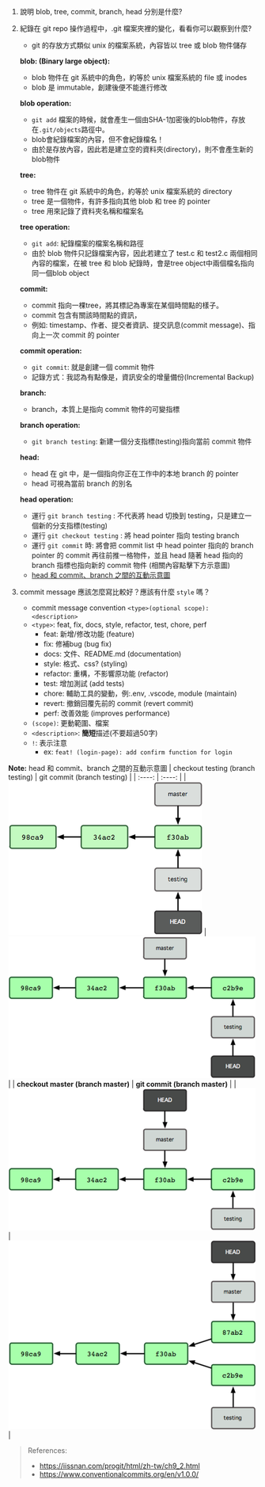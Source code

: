 1. 說明 blob, tree, commit, branch, head 分別是什麼?
2. 紀錄在 git repo 操作過程中，.git 檔案夾裡的變化，看看你可以觀察到什麼?
   - git 的存放方式類似 unix 的檔案系統，內容皆以 tree 或 blob 物件儲存
    
    **blob: (Binary large object):**
     - blob 物件在 git 系統中的角色，約等於 unix 檔案系統的 file 或 inodes
     - blob 是 immutable，創建後便不能進行修改
     
    **blob operation:**
     - `git add` 檔案的時候，就會產生一個由SHA-1加密後的blob物件，存放在`.git/objects`路徑中。
     - blob會紀錄檔案的內容，但不會紀錄檔名！
     - 由於是存放內容，因此若是建立空的資料夾(directory)，則不會產生新的blob物件
 
    **tree:** 
     - tree 物件在 git 系統中的角色，約等於 unix 檔案系統的 directory
     - tree 是一個物件，有許多指向其他 blob 和 tree 的 pointer
     - tree 用來記錄了資料夾名稱和檔案名
     
    **tree operation:**
     - `git add`: 紀錄檔案的檔案名稱和路徑
     - 由於 blob 物件只記錄檔案內容，因此若建立了 test.c 和 test2.c 兩個相同內容的檔案，在被 tree 和 blob 紀錄時，會是tree object中兩個檔名指向同一個blob object

    **commit:** 
     - commit 指向一棵tree，將其標記為專案在某個時間點的樣子。
     - commit 包含有關該時間點的資訊，
     - 例如: timestamp、作者、提交者資訊、提交訊息(commit message)、指向上一次 commit 的 pointer
    
    **commit operation:** 
     - `git commit`: 就是創建一個 commit 物件
     - 記錄方式：我認為有點像是，資訊安全的增量備份(Incremental Backup)
      
    **branch:** 
     - branch，本質上是指向 commit 物件的可變指標
    
    **branch operation:**
     - `git branch testing`: 新建一個分支指標(testing)指向當前 commit 物件
   
    **head:** 
     - head 在 git 中，是一個指向你正在工作中的本地 branch 的 pointer
     - head 可視為當前 branch 的別名

    **head operation:**
     - 運行 `git branch testing` : 不代表將 head 切換到 testing，只是建立一個新的分支指標(testing)
     - 運行 `git checkout testing` : 將 head pointer 指向 testing branch
     - 運行 `git commit` 時: 將會把 commit list 中 head pointer 指向的 branch pointer 的 commit 再往前推一格物件，並且 head 隨著 head 指向的 branch 指標也指向新的 commit 物件 (相關內容點擊下方示意圖)
     - [head 和 commit、branch 之間的互動示意圖](#my-custom-block)

3. commit message 應該怎麼寫比較好？應該有什麼 `style` 嗎？
    - commit message convention
    `<type>(optional scope): <description>`
    - `<type>`: feat, fix, docs, style, refactor, test, chore, perf
      - feat: 新增/修改功能 (feature)
      - fix: 修補bug (bug fix)
      - docs: 文件、README.md (documentation)
      - style: 格式、css? (styling)
      - refactor: 重構，不影響原功能 (refactor)
      - test: 增加測試 (add tests)
      - chore: 輔助工具的變動，例:.env, .vscode, module (maintain)
      - revert: 撤銷回覆先前的 commit (revert commit)
      - perf: 改善效能 (improves performance)
    - `(scope)`: 更動範圍、檔案
    - `<description>`: **簡短**描述(不要超過50字)
    - `!`: 表示注意
      - ex: `feat! (login-page): add confirm function for login`

<a id="my-custom-block"></a>
**Note:** head 和 commit、branch 之間的互動示意圖
|  checkout testing (branch testing)   |  git commit (branch testing)  |
|  :----:  |  :----:  |
|  ![checkout testing](./src/figs/checkout_tesing.png)  |  ![commit testing](./src/figs/commit_testing.png) |
| **checkout master (branch master)**  | **git commit (branch master)** |
|  ![checkout master](./src/figs/checkout_master.png)   |  ![commit master](./src/figs/commit_master.png)   |
  

> References:
> - https://iissnan.com/progit/html/zh-tw/ch9_2.html
> - https://www.conventionalcommits.org/en/v1.0.0/